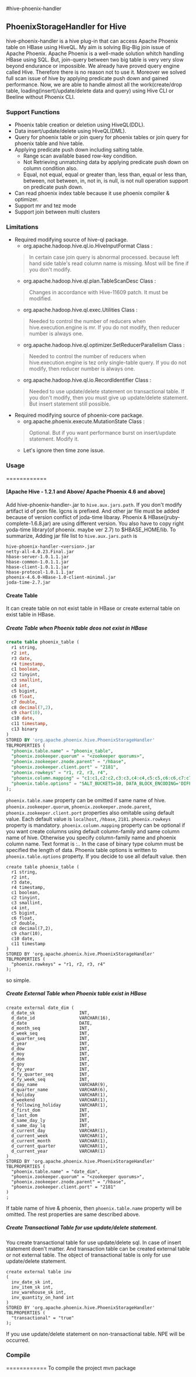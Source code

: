 #hive-phoenix-handler
## PhoenixStorageHandler for Hive 
hive-phoenix-handler is a hive plug-in that can access Apache Phoenix table on HBase using HiveQL.
My aim is solving Big-Big join issue of Apache Phoenix.
Apache Phoenix is a well-made solution whitch handling HBase using SQL. But, join-query between two big table is very very slow beyond endurance or impossible.
We already have proved query engine called Hive. Therefore there is no reason not to use it.
Moreover we solved full scan issue of hive by applying predicate push down and gained performance. 
Now, we are able to handle almost all the work(create/drop table, loading(insert)/update/delete data and query) using Hive CLI or Beeline without Phoenix CLI.

### Support Functions
* Phoenix table creation or deletion using HiveQL(DDL). 
* Data insert/update/delete using HiveQL(DML).
* Query for phoenix table or join query for phoenix tables or join query for phoenix table and hive table. 
* Applying predicate push down including salting table.
  * Range scan available based row-key condition.
  * Not Retrieving unmatching data by applying predicate push down on column condition also.
  * Equal, not equal, equal or greater than, less than, equal or less than, between, not between, in, not in, is null, is not null operation support on predicate push down.
* Can read phoenix index table because it use phoenix compiler & optimizer.
* Support mr and tez mode
* Support join between multi clusters

### Limitations
* Required modifying source of hive-ql package.
  * org.apache.hadoop.hive.ql.io.HiveInputFormat Class : 
  >	In certain case join query is abnormal processed. because left hand side table's read column name is missing.
  >	Most will be fine if you don't modify.
  * org.apache.hadoop.hive.ql.plan.TableScanDesc Class : 
  >	Changes in accordance with Hive-11609 patch.
  >	It must be modified.
  * org.apache.hadoop.hive.ql.exec.Utilities Class : 
  >	Needed to control the number of reducers when hive.execution.engine is mr.
  >	If you do not modify, then reducer number is always one.
  * org.apache.hadoop.hive.ql.optimizer.SetReducerParallelism Class : 
  >	Needed to control the number of reducers when hive.execution.engine is tez only single-table query.
  >	If you do not modify, then reducer number is always one.
  * org.apache.hadoop.hive.ql.io.RecordIdentifier Class : 
  >	Needed to use update/delete statement on transactional table.
  >	If you don't modify, then you must give up update/delete statement. But insert statement still possible.
* Required modifying source of phoenix-core package.
  * org.apache.phoenix.execute.MutationState Class : 
  >	Optional. But if you want performance burst on insert/update statement. Modify it.
  * Let's ignore then time zone issue.

### Usage
============

#### [Apache Hive - 1.2.1 and Above/ Apache Phoenix 4.6 and above]

Add hive-phoenix-handler-<version>.jar to `hive.aux.jars.path`. If you don't modify artifact id of pom file. lgcns is prefixed.
And other jar file must be added because of version conflict of joda-time libaray. Phoenix & HBase(jruby-complete-1.6.8.jar) are using different version.
You also have to copy right yoda-time library(of phoenix. maybe ver 2.7) to $HBASE_HOME/lib.
To summarize, Adding jar file list to `hive.aux.jars.path` is
```
hive-phoenix-handler-<version>.jar
netty-all-4.0.23.Final.jar
hbase-server-1.0.1.1.jar
hbase-common-1.0.1.1.jar
hbase-client-1.0.1.1.jar
hbase-protocol-1.0.1.1.jar
phoenix-4.6.0-HBase-1.0-client-minimal.jar
joda-time-2.7.jar
```
#### Create Table
It can create table on not exist table in HBase or create external table on exist table in HBase.

##### Create Table when Phoenix table deos not exist in HBase
```SQL
create table phoenix_table (
  r1 string,
  r2 int,
  r3 date,
  r4 timestamp,
  c1 boolean,
  c2 tinyint,
  c3 smallint,
  c4 int,
  c5 bigint,
  c6 float,
  c7 double,
  c8 decimal(7,2),
  c9 char(10),
  c10 date,
  c11 timestamp,
  c13 binary
)
STORED BY 'org.apache.phoenix.hive.PhoenixStorageHandler'
TBLPROPERTIES (
  "phoenix.table.name" = "phoenix_table",
  "phoenix.zookeeper.quorum" = "<zookeeper quorums>",
  "phoenix.zookeeper.znode.parent" = "/hbase",
  "phoenix.zookeeper.client.port" = "2181",
  "phoenix.rowkeys" = "r1, r2, r3, r4",
  "phoenix.column.mapping" = "c1:c1,c2:c2,c3:c3,c4:c4,c5:c5,c6:c6,c7:c7,c8:c8,c9:c9,c10:A.c10,c11:A.c11,c12:A.c12,c13:A.c13(100)",
  "phoenix.table.options" = "SALT_BUCKETS=10, DATA_BLOCK_ENCODING='DIFF',A.VERSIONS=3"
);
```
`phoenix.table.name` property can be omitted if same name of hive.
`phoenix.zookeeper.quorum`, `phoenix.zookeeper.znode.parent`, `phoenix.zookeeper.client.port` properties also omitable using default value. Each default value is `localhost`, `/hbase`, `2181`.
`phoenix.rowkeys` property is mandatory.
`phoenix.column.mapping` property can be optional if you want create columns using default column-family and same column name of hive. Otherwise you specify column-family name and phoenix column name. Text format is <hive-column>:<column-family>.<phoenix-column>. In the case of binary type column must be specified the length of data.
Phoenix table options is written to `phoenix.table.options` property.
If you decide to use all default value. then 
```
create table phoenix_table (
  r1 string,
  r2 int,
  r3 date,
  r4 timestamp,
  c1 boolean,
  c2 tinyint,
  c3 smallint,
  c4 int,
  c5 bigint,
  c6 float,
  c7 double,
  c8 decimal(7,2),
  c9 char(10),
  c10 date,
  c11 timestamp
)
STORED BY 'org.apache.phoenix.hive.PhoenixStorageHandler'
TBLPROPERTIES (
  "phoenix.rowkeys" = "r1, r2, r3, r4"
);
```
so simple.

##### Create External Table when Phoenix table exist in HBase
```
create external date_dim (
  d_date_sk                 INT,
  d_date_id                 VARCHAR(16),
  d_date                    DATE,
  d_month_seq               INT,
  d_week_seq                INT,
  d_quarter_seq             INT,
  d_year                    INT,
  d_dow                     INT,
  d_moy                     INT,
  d_dom                     INT,
  d_qoy                     INT,
  d_fy_year                 INT,
  d_fy_quarter_seq          INT,
  d_fy_week_seq             INT,
  d_day_name                VARCHAR(9),
  d_quarter_name            VARCHAR(6),
  d_holiday                 VARCHAR(1),
  d_weekend                 VARCHAR(1),
  d_following_holiday       VARCHAR(1),
  d_first_dom               INT,
  d_last_dom                INT,
  d_same_day_ly             INT,
  d_same_day_lq             INT,
  d_current_day             VARCHAR(1),
  d_current_week            VARCHAR(1),
  d_current_month           VARCHAR(1),
  d_current_quarter         VARCHAR(1),
  d_current_year            VARCHAR(1)
)
STORED BY 'org.apache.phoenix.hive.PhoenixStorageHandler'
TBLPROPERTIES (
  "phoenix.table.name" = "date_dim",
  "phoenix.zookeeper.quorum" = "<zookeeper quorums>",
  "phoenix.zookeeper.znode.parent" = "/hbase",
  "phoenix.zookeeper.client.port" = "2181"
)
;
```
If table name of hive & phoenix, then `phoenix.table.name` property will be omitted.
The rest properties are same described above.

##### Create Transactional Table for use update/delete statement.
You create transactional table for use update/delete sql. In case of insert statement doen't matter. And transaction table can be created external table or not external table.
The object of transactional table is only for use update/delete statement.
```
create external table inv
(
  inv_date_sk int,
  inv_item_sk int,
  inv_warehouse_sk int,
  inv_quantity_on_hand int
)
STORED BY 'org.apache.phoenix.hive.PhoenixStorageHandler'
TBLPROPERTIES (
  "transactional" = "true"
);
```
If you use update/delete statement on non-transactional table. NPE will be occurred.

### Compile
============
To compile the project 
mvn package
